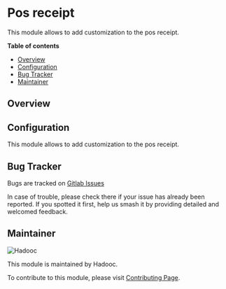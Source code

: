# Pos receipt

This module allows to add customization to the pos receipt.

**Table of contents**

- [Overview](#overview)
- [Configuration](#configuration)
- [Bug Tracker](#bug-tracker)
- [Maintainer](#maintainer)

## Overview

## Configuration

This module allows to add customization to the pos receipt.

## Bug Tracker

Bugs are tracked on [Gitlab Issues](https://gitlab.com/hadooc/odoo-sa/pos/-/issues)

In case of trouble, please check there if your issue has already been reported. If you
spotted it first, help us smash it by providing detailed and welcomed feedback.

## Maintainer

![Hadooc](https://hadooc.com/logo)

This module is maintained by Hadooc.

To contribute to this module, please visit
[Contributing Page](https://gitlab.com/hadooc/extra/wikis/Contributing).
